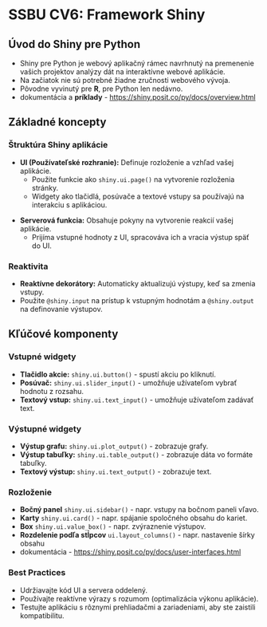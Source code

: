 # SSBU CV6: Framework Shiny

## Úvod do Shiny pre Python

- Shiny pre Python je webový aplikačný rámec navrhnutý na premenenie vašich projektov analýzy dát na interaktívne webové aplikácie.
- Na začiatok nie sú potrebné žiadne zručnosti webového vývoja.
- Pôvodne vyvinutý pre **R**, pre Python len nedávno.
- dokumentácia a **príklady** - https://shiny.posit.co/py/docs/overview.html

## Základné koncepty

### Štruktúra Shiny aplikácie

- **UI (Používateľské rozhranie):** Definuje rozloženie a vzhľad vašej aplikácie.
  - Použite funkcie ako `shiny.ui.page()` na vytvorenie rozloženia stránky.
  - Widgety ako tlačidlá, posúvače a textové vstupy sa používajú na interakciu s aplikáciou.

+ **Serverová funkcia:** Obsahuje pokyny na vytvorenie reakcií vašej aplikácie.
  - Prijíma vstupné hodnoty z UI, spracováva ich a vracia výstup späť do UI.

### Reaktivita

- **Reaktívne dekorátory:** Automaticky aktualizujú výstupy, keď sa zmenia vstupy.
- Použite `@shiny.input` na prístup k vstupným hodnotám a `@shiny.output` na definovanie výstupov.

## Kľúčové komponenty

### Vstupné widgety

- **Tlačidlo akcie:** `shiny.ui.button()` - spustí akciu po kliknutí.
- **Posúvač:** `shiny.ui.slider_input()` - umožňuje užívateľom vybrať hodnotu z rozsahu.
- **Textový vstup:** `shiny.ui.text_input()` - umožňuje užívateľom zadávať text.

### Výstupné widgety

- **Výstup grafu:** `shiny.ui.plot_output()` - zobrazuje grafy.
- **Výstup tabuľky:** `shiny.ui.table_output()` - zobrazuje dáta vo formáte tabuľky.
- **Textový výstup:** `shiny.ui.text_output()` - zobrazuje text.

### Rozloženie

- **Bočný panel** `shiny.ui.sidebar()` - napr. vstupy na bočnom paneli vľavo.
- **Karty** `shiny.ui.card()` - napr. spájanie spoločného obsahu do kariet.
- **Box** `shiny.ui.value_box()` - napr. zvýraznenie výstupov.
- **Rozdelenie podľa stĺpcov** `ui.layout_columns()` - napr. nastavenie šírky obsahu
- dokumentácia - https://shiny.posit.co/py/docs/user-interfaces.html

### Best Practices
- Udržiavajte kód UI a servera oddelený.
- Používajte reaktívne výrazy s rozumom (optimalizácia výkonu aplikácie).
- Testujte aplikáciu s rôznymi prehliadačmi a zariadeniami, aby ste zaistili kompatibilitu.

